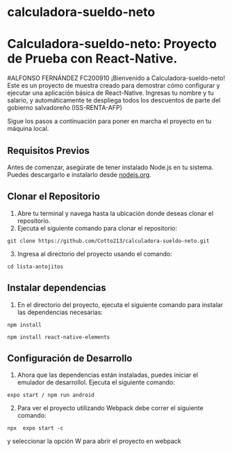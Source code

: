 # calculadora-sueldo-neto
# Calculadora-sueldo-neto: Proyecto de Prueba con React-Native. 
#ALFONSO FERNÁNDEZ FC200910
¡Bienvenido a Calculadora-sueldo-neto! Este es un proyecto de muestra creado para demostrar
cómo configurar y ejecutar una aplicación básica de React-Native.
Ingresas tu nombre y tu salario, y automáticamente te despliega todos los descuentos de parte del gobierno salvadoreño (ISS-RENTA-AFP)

Sigue
los pasos a continuación para poner en marcha el proyecto en tu máquina local.
## Requisitos Previos
Antes de comenzar, asegúrate de tener instalado Node.js en tu sistema. Puedes
descargarlo e instalarlo desde [nodejs.org](https://nodejs.org/).
## Clonar el Repositorio
1. Abre tu terminal y navega hasta la ubicación donde deseas clonar el repositorio.
2. Ejecuta el siguiente comando para clonar el repositorio:
```
git clone https://github.com/Cotto213/calculadora-sueldo-neto.git
```
3. Ingresa al directorio del proyecto usando el comando:
```
cd lista-antojitos
```
## Instalar dependencias
1. En el directorio del proyecto, ejecuta el siguiente comando para instalar las
dependencias necesarias:
```
npm install
```
```
npm install react-native-elements
```
## Configuración de Desarrollo
1. Ahora que las dependencias están instaladas, puedes iniciar el emulador de desarrollol. Ejecuta el siguiente comando:
```
expo start / npm run android
```
2. Para ver el proyecto utilizando Webpack debe correr el siguiente comando:
```
npx  expo start -c
```
y seleccionar la opción W para abrir el proyecto en webpack
